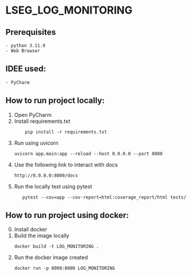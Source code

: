 # LSEG_LOG_MONITORING


## Prerequisites
    - python 3.11.9
    - Web Browser

## IDEE used:
    - PyCharm

## How to run project locally:
1. Open PyCharm
2. Install requirements.txt
    ```
        pip install -r requirements.txt
    ```
3. Run using uvicorn
    ```
    uvicorn app.main:app --reload --host 0.0.0.0 --port 8000
    ```
4. Use the following link to interact with docs
    ```
   http://0.0.0.0:8000/docs
    ```
5. Run the locally test using pytest
   ```
      pytest --cov=app --cov-report=html:coverage_report/html tests/ 
   ```
   
## How to run project using docker:
0. Install docker
1. Build the image locally
   ```
   docker build -t LOG_MONITORING .
   ```
2. Run the docker image created
   ```
   docker run -p 8000:8000 LOG_MONITORING
   ```

